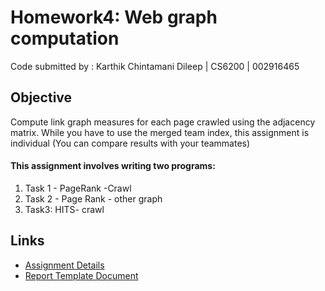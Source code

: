 # Homework4: Web graph computation

Code submitted by : Karthik Chintamani Dileep | CS6200 | 002916465

## Objective
  Compute link graph measures for each page crawled using the adjacency matrix. While you have to use the merged team index, this assignment is individual (You can compare results with your teammates)

####  This assignment involves writing two programs:

1. Task 1 - PageRank -Crawl
2. Task 2 - Page Rank - other graph
3. Task3: HITS- crawl


## Links
- [Assignment Details](https://course.ccs.neu.edu/cs6200f20/assignments/4.html)
- [Report Template Document](https://docs.google.com/document/d/1bG2SolLPU0OwvUw6otnV740Pye0zvlpCGdvc_hP0bSg/edit?usp=sharing)
